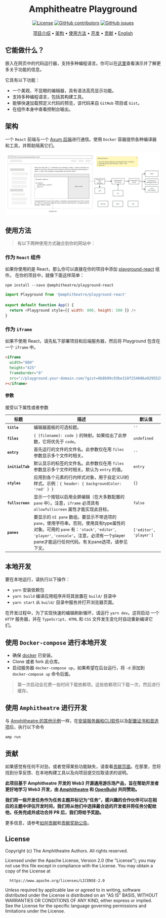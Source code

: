 <div align="center">

# Amphitheatre Playground

[![License](https://img.shields.io/github/license/amphitheatre-app/playground)](https://github.com/amphitheatre-app/playground/blob/master/LICENSE)
[![GitHub
contributors](https://img.shields.io/github/contributors/amphitheatre-app/playground)](https://github.com/amphitheatre-app/playground/graphs/contributors)
[![GitHub
issues](https://img.shields.io/github/issues/amphitheatre-app/playground)](https://github.com/amphitheatre-app/playground/issues)

[项目介绍](#它能做什么) •
[架构](#架构) •
[使用方法](#使用方法) •
[开发](#本地开发) •
[贡献](#贡献) •
[English](README.md)

</div>

## 它能做什么？

嵌入在网页中的代码运行器，支持多种编程语言。你可以在[这里](https://play.amphitheatre.app)查看演示并了解更多关于功能的信息。

它具有以下功能：

- 一个美观、不显眼的编辑器，具有语法高亮显示功能。
- 支持多种编程语言，包括其构建工具。
- 能够快速加载预定义代码的预览，该代码来自 `GitHub` 项目或 `Gist`。
- 在组件本身中查看控制台输出。


## 架构

一个 `React` 前端与一个 [Axum 后端](https://github.com/amphitheatre-app/playground-api)进行通信。使用 `Docker`
容器提供各种编译器和工具，并帮助隔离它们。

![Playground Architecture](./docs/images/architecture.jpg)

## 使用方法

> 有以下两种使用方式融合到你的网站中：

### 作为 `React` 组件

如果你使用的是 React，那么你可以直接在你的项目中添加
[playground-react](https://github.com/amphitheatre-app/playground-react) 组件。
在你的项目中，就像下面这样简单：

```shell
npm install --save @amphitheatre/playground-react
```

```javascript
import Playground from '@amphitheatre/playground-react'

export default function App() {
  return <Playground style={{ width: 800, height: 500 }} />
}
```

### 作为 `iframe`

如果不使用 React，请先私下部署项目和后端服务器，然后将 Playground 包含在一个
`iframe` 中。

```html
<iframe
  width="880"
  height="425"
  frameborder="0"
  src="//playground.your-domain.com/?gist=6b8b99c93be318f254606a92955294ec"
></iframe>
```

#### 参数

接受以下属性或者参数

| 标题 | 描述  | 默认值 |
| ---------------- | ------------------------------------------------------------ | ---------------------- |
| **`title`**      | 编辑器面板的可选标题。                     | `''`                   |
| **`files`**      | `{ [filename]: code }` 的映射。如果给出了此参数，它将优先于 `code`。 | `undefined`            |
| **`entry`**      | 首先运行的文件的文件名。此参数仅在用 `files` 参数显示多个文件时相关。 | `''`                   |
| **`initialTab`** | 默认显示的标签的文件名。此参数仅在用 `files` 参数显示多个文件时相关。默认为 `entry` 的值。| `entry`                |
| **`styles`**     | 应用到各个元素的行内样式对象，用于自定义UI的样式。示例：`{ header: { backgroundColor: 'red' } }` | `{}`                   |
| **`fullscreen`** | 显示一个按钮以启用全屏编辑（在大多数配置的 `pane` 中）。注意，`iframe` 必须具有 `allowfullscreen` 属性才能实现此目标。 | `false`                |
| **`panes`**      | 要显示的 `UI pane` 数组。要显示不带选项的 `pane`，使用字符串。否则，使用具有type属性的对象。可用的 `pane` 有：`'stack'`, `'editor'`, `'player'`, `'console'`。注意，必须有一个player pane才能运行任何代码。有关pane选项，请参见下文。 | `['editor', 'player']` |

## 本地开发

要在本地运行，请执行以下操作：

- `yarn` 安装依赖包
- `yarn build` 编译应用程序并将其放置在 `build/` 目录中
- `yarn start` 从 `build/` 目录中服务并打开浏览器页面。


在开发过程中，为了实现快速的编辑刷新循环，请运行 `yarn dev`。这将启动
一个 `HTTP` 服务器，并在 `TypeScript`、`HTML` 和 `CSS` 文件发生变化时自动重新编译它们。

## 使用 `Docker-compose` 进行本地开发

- 确保 [docker](https://docs.docker.com/get-docker/) 已安装。
- Clone 或者 fork 此仓库。
- 启动服务器 `docker-compose up`，如果希望在后台运行，将 `-d` 添加到
  `docker-compose up` 命令后面。

> 第一次启动会花费一些时间下载依赖项。这些依赖项只下载一次，然后进行缓存。

## 使用 `Amphitheatre` 进行开发

与 [Amphitheatre 的其他示例](https://docs.amphitheatre.app/examples/)一样，在[安装服务器和CLI软件](https://docs.amphitheatre.app/installation/)以及[配置证书和首选项](https://docs.amphitheatre.app/getting-started/initialize/)后，执行以下命令

```bash
amp run
```

## 贡献

如果感觉有任何不对劲，或者觉得某些功能缺失，请查看[贡献页面](https://docs.amphitheatre.app/contributing/)。在那里，您将找到分享反馈、在本地构建工具以及向项目提交拉取请求的说明。

**此项目基于 Amphitheatre 开发的 Web3 开源通用游乐场产品，旨在帮助开发者更好地学习 Web3 开发，由 [Amphitheatre](https://amphitheatre.app/) 和
[OpenBuild](https://openbuild.xyz) 共同赞助。**

**我们将一些开发任务作为任务主题并标记为“任务”，感兴趣的合作伙伴可以在相应的主题中评估开发时间，我们将从他们中选择最合适的开发者并将任务分配给他，任务完成并成功合并 PR 后，我们将给予奖励。**

更多信息，请参考[如何贡献](https://github.com/amphitheatre-app/playground/blob/master/docs/how_to_contribute.zh-CN.md)和[贡献奖励公告](https://github.com/amphitheatre-app/playground/issues/4)。

## License

Copyright (c) The Amphitheatre Authors. All rights reserved.

Licensed under the Apache License, Version 2.0 (the "License"); you may not use
this file except in compliance with the License. You may obtain a copy of the
License at

      https://www.apache.org/licenses/LICENSE-2.0

Unless required by applicable law or agreed to in writing, software distributed
under the License is distributed on an "AS IS" BASIS, WITHOUT WARRANTIES OR
CONDITIONS OF ANY KIND, either express or implied. See the License for the
specific language governing permissions and limitations under the License.
